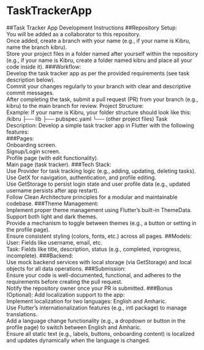 # TaskTrackerApp
##Task Tracker App Development Instructions
##Repository Setup:  
You will be added as a collaborator to this repository.  
Once added, create a branch with your name (e.g., if your name is Kibru, name the branch kibru).  
Store your project files in a folder named after yourself within the repository (e.g., if your name is Kibru, create a folder named kibru and place all your code inside it).
###Workflow:  
Develop the task tracker app as per the provided requirements (see task description below).  
Commit your changes regularly to your branch with clear and descriptive commit messages.  
After completing the task, submit a pull request (PR) from your branch (e.g., kibru) to the main branch for review.
Project Structure:  
Example: If your name is Kibru, your folder structure should look like this:  
/kibru
  ├── lib
  ├── pubspec.yaml
  └── (other project files)
Task Description:
Develop a simple task tracker app in Flutter with the following features:  
###Pages:  
Onboarding screen.  
Signup/Login screen.  
Profile page (with edit functionality).  
Main page (task tracker).
###Tech Stack:  
Use Provider for task tracking logic (e.g., adding, updating, deleting tasks).  
Use GetX for navigation, authentication, and profile editing.  
Use GetStorage to persist login state and user profile data (e.g., updated username persists after app restart).  
Follow Clean Architecture principles for a modular and maintainable codebase.
###Theme Management:  
Implement proper theme management using Flutter’s built-in ThemeData.  
Support both light and dark themes.  
Provide a mechanism to toggle between themes (e.g., a button or setting in the profile page).  
Ensure consistent styling (colors, fonts, etc.) across all pages.
##Models:  
User: Fields like username, email, etc.  
Task: Fields like title, description, status (e.g., completed, inprogress, incomplete).
###Backend:  
Use mock backend services with local storage (via GetStorage) and local objects for all data operations.
###Submission:  
Ensure your code is well-documented, functional, and adheres to the requirements before creating the pull request.  
Notify the repository owner once your PR is submitted.
###Bonus (Optional):
Add localization support to the app:  
Implement localization for two languages: English and Amharic.  
Use Flutter’s internationalization features (e.g., intl package) to manage translations.  
Add a language change functionality (e.g., a dropdown or button in the profile page) to switch between English and Amharic.  
Ensure all static text (e.g., labels, buttons, onboarding content) is localized and updates dynamically when the language is changed.
